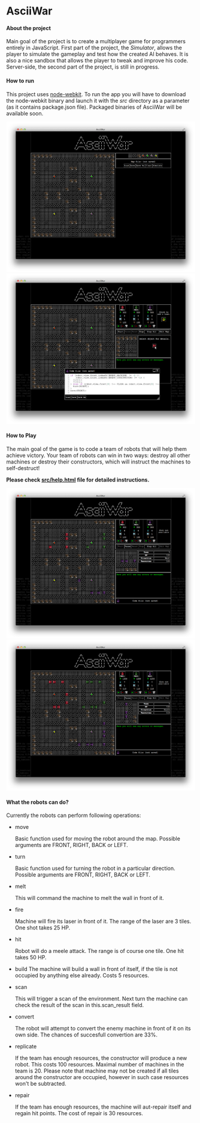 # AsciiWar

#### About the project

Main goal of the project is to create a multiplayer game for programmers entirely in JavaScript.
First part of the project, the *Simulator*, allows the player to simulate the gameplay and test how the created AI behaves. It is also a nice sandbox that allows the player to tweak and improve his code.
Server-side, the second part of the project, is still in progress.

#### How to run

This project uses [node-webkit](https://github.com/rogerwang/node-webkit). To run the app you will have to download the node-webkit binary and launch it with the *src* directory as a parameter (as it contains package.json file).
Packaged binaries of AsciiWar will be available soon.

<div align="center"><img src="./img/screen1.png" alt="Screen 1"></div>
<div align="center"><img src="./img/screen2.png" alt="Screen 2"></div>

#### How to Play

The main goal of the game is to code a team of robots that will help them achieve victory. Your team of robots can win in two ways: destroy all other machines or destroy their constructors, which will instruct the machines to self-destruct!

**Please check [**src/help.html**](http://htmlpreview.github.io/?https://github.com/sulewicz/awars/blob/master/src/help.html) file for detailed instructions.**

<div align="center"><img src="./img/screen3.png" alt="Screen 3"></div>
<div align="center"><img src="./img/screen4.png" alt="Screen 4"></div>

#### What the robots can do?

Currently the robots can perform following operations:

* move	

  Basic function used for moving the robot around the map. Possible arguments are FRONT, RIGHT, BACK or LEFT.

 * turn	
   
   Basic function used for turning the robot in a particular direction. Possible arguments are FRONT, RIGHT, BACK or LEFT.	
   
 * melt	
   
   This will command the machine to melt the wall in front of it.
   
 * fire
   
   Machine will fire its laser in front of it. The range of the laser are 3 tiles. One shot takes 25 HP.
 
 * hit

   Robot will do a meele attack. The range is of course one tile. One hit takes 50 HP.
   
 * build
   The machine will build a wall in front of itself, if the tile is not occupied by anything else already. Costs 5 resources.

 * scan
   
   This will trigger a scan of the environment. Next turn the machine can check the result of the scan in this.scan_result field.
   
 * convert	
 
   The robot will attempt to convert the enemy machine in front of it on its own side. The chances of succesfull convertion are 33%.
   
 * replicate
  
   If the team has enough resources, the constructor will produce a new robot. This costs 100 resources. Maximal number of machines in the team is 20. Please note that machine may not be created if all tiles around the constructor are occupied, however in such case resources won't be subtracted.
 
 * repair
 
   If the team has enough resources, the machine will aut-repair itself and regain hit points. The cost of repair is 30 resources.


